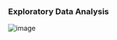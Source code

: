 ### Exploratory Data Analysis
![image](https://github.com/VGriga/bank_review_classification/assets/126509201/4bb0f123-4a9c-4d9e-85be-e04f3472e282)
